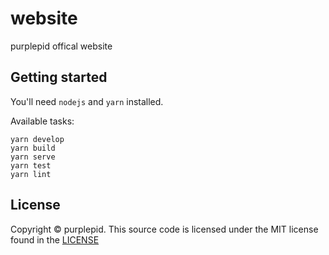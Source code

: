 # website
purplepid offical website

## Getting started

You'll need `nodejs` and `yarn` installed.

Available tasks:
```
yarn develop
yarn build
yarn serve
yarn test
yarn lint
```

## License

Copyright © purplepid. This source code is licensed under the MIT
license found in the [LICENSE](https://github.com/purplepid/website/blob/master/LICENSE)
